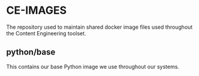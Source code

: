 # CE-IMAGES

The repository used to maintain shared docker image files used throughout the Content Engineering toolset.

## python/base 

This contains our base Python image we use throughout our systems.